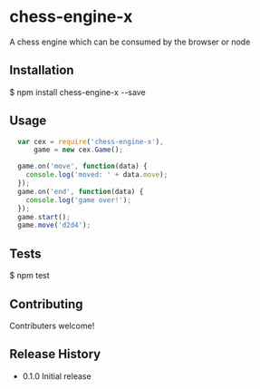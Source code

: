 chess-engine-x
==============

A chess engine which can be consumed by the browser or node

## Installation

  $ npm install chess-engine-x --save

## Usage

```javascript
  var cex = require('chess-engine-x'),
      game = new cex.Game();

  game.on('move', function(data) {
    console.log('moved: ' + data.move);
  });
  game.on('end', function(data) {
    console.log('game over!');
  });
  game.start();
  game.move('d2d4');
``` 

## Tests

  $ npm test

## Contributing

Contributers welcome!

## Release History

* 0.1.0 Initial release
